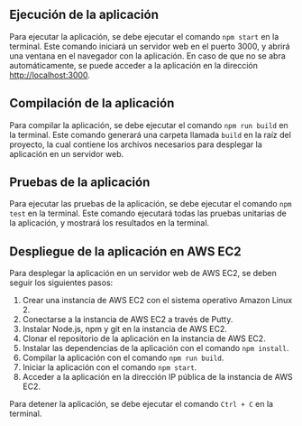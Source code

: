 ## Ejecución de la aplicación

Para ejecutar la aplicación, se debe ejecutar el comando `npm start` en la terminal. Este comando iniciará un servidor web en el puerto 3000, y abrirá una ventana en el navegador con la aplicación. En caso de que no se abra automáticamente, se puede acceder a la aplicación en la dirección [http://localhost:3000](http://localhost:3000).

## Compilación de la aplicación

Para compilar la aplicación, se debe ejecutar el comando `npm run build` en la terminal. Este comando generará una carpeta llamada `build` en la raíz del proyecto, la cual contiene los archivos necesarios para desplegar la aplicación en un servidor web.

## Pruebas de la aplicación

Para ejecutar las pruebas de la aplicación, se debe ejecutar el comando `npm test` en la terminal. Este comando ejecutará todas las pruebas unitarias de la aplicación, y mostrará los resultados en la terminal.

## Despliegue de la aplicación en AWS EC2

Para desplegar la aplicación en un servidor web de AWS EC2, se deben seguir los siguientes pasos:
1. Crear una instancia de AWS EC2 con el sistema operativo Amazon Linux 2.
2. Conectarse a la instancia de AWS EC2 a través de Putty.
3. Instalar Node.js, npm y git en la instancia de AWS EC2.
4. Clonar el repositorio de la aplicación en la instancia de AWS EC2.
5. Instalar las dependencias de la aplicación con el comando `npm install`.
6. Compilar la aplicación con el comando `npm run build`.
7. Iniciar la aplicación con el comando `npm start`.
8. Acceder a la aplicación en la dirección IP pública de la instancia de AWS EC2.

Para detener la aplicación, se debe ejecutar el comando `Ctrl + C` en la terminal.